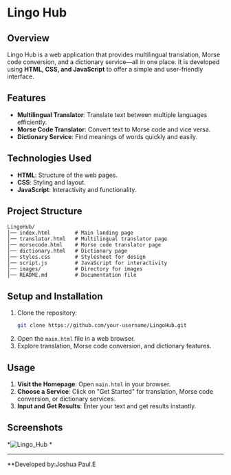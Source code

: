# Lingo Hub

## Overview
Lingo Hub is a web application that provides multilingual translation, Morse code conversion, and a dictionary service—all in one place. It is developed using **HTML, CSS, and JavaScript** to offer a simple and user-friendly interface.

## Features
- **Multilingual Translator**: Translate text between multiple languages efficiently.
- **Morse Code Translator**: Convert text to Morse code and vice versa.
- **Dictionary Service**: Find meanings of words quickly and easily.

## Technologies Used
- **HTML**: Structure of the web pages.
- **CSS**: Styling and layout.
- **JavaScript**: Interactivity and functionality.

## Project Structure
```
LingoHub/
│── index.html        # Main landing page
│── translator.html   # Multilingual translator page
│── morsecode.html    # Morse code translator page
│── dictionary.html   # Dictionary page
│── styles.css        # Stylesheet for design
│── script.js         # JavaScript for interactivity
│── images/           # Directory for images
│── README.md         # Documentation file
```

## Setup and Installation
1. Clone the repository:
   ```sh
   git clone https://github.com/your-username/LingoHub.git
   ```
2. Open the `main.html` file in a web browser.
3. Explore translation, Morse code conversion, and dictionary features.

## Usage
1. **Visit the Homepage**: Open `main.html` in your browser.
2. **Choose a Service**: Click on "Get Started" for translation, Morse code conversion, or dictionary services.
3. **Input and Get Results**: Enter your text and get results instantly.

## Screenshots
*![Lingo_Hub](https://github.com/user-attachments/assets/6e3b27ae-02b4-4dee-8949-927b5203983f)
*

---
**Developed by:Joshua Paul.E

